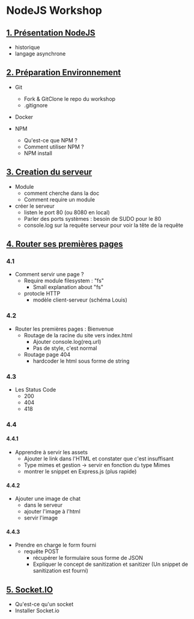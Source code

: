 # NodeJS Workshop

## [1. Présentation NodeJS](/Parcours/1.%20Introduction%20à%20Node.js.md)

- historique
- langage asynchrone

## [2. Préparation Environnement](/Parcours/2.%20Mise%20en%20place%20de%20l’environnement.md)


- Git
  - Fork & GitClone le repo du workshop
  - .gitignore

- Docker

- NPM
  - Qu'est-ce que NPM ?
  - Comment utiliser NPM ?
  - NPM install

## [3. Creation du serveur](/Parcours/3.%20Création%20d’un%20premier%20serveur.md)

- Module
    - comment cherche dans la doc
    - Comment require un module
- créer le serveur
  - listen le port 80 (ou 8080 en local)
  - Parler des ports systèmes : besoin de SUDO pour le 80
  - console.log sur la requête serveur pour voir la tête de la requête

## [4. Router ses premières pages](/Parcours/4.%20Routage.md)

### 4.1

- Comment servir une page ?
    - Require module filesystem : "fs"
        - Small explanation about "fs"
    - protocle HTTP
        - modèle client-serveur (schéma Louis)

### 4.2

- Router les premières pages : Bienvenue
    - Routage de la racine du site vers index.html
        - Ajouter console.log(req.url)
        - Pas de style, c'est normal
    - Routage page 404
        - hardcoder le html sous forme de string

### 4.3

- Les Status Code 
    - 200
    - 404
    - 418 

### 4.4

#### 4.4.1

- Apprendre à servir les assets
    - Ajouter le link dans l'HTML et constater que c'est insuffisant
    - Type mimes et gestion -> servir en fonction du type Mimes
    - montrer le snippet en Express.js (plus rapide)

#### 4.4.2

- Ajouter une image de chat
    - dans le serveur 
    - ajouter l'image à l'html
    - servir l'image

#### 4.4.3

- Prendre en charge le form fourni
    - requête POST
        - récupérer le formulaire sous forme de JSON
        - Expliquer le concept de sanitization et sanitizer (Un snippet de sanitization est fourni)
    
## [5. Socket.IO](/Parcours/5.%20Socket.IO.md)

- Qu'est-ce qu'un socket
- Installer Socket.io
